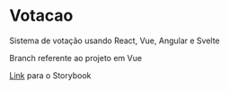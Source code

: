 # Votacao
Sistema de votação usando React, Vue, Angular e Svelte

Branch referente ao projeto em Vue

[Link](https://611fa4046d0396003a660f9a-ixwnyrocsr.chromatic.com/?path=/story/form--form-1) para o Storybook


